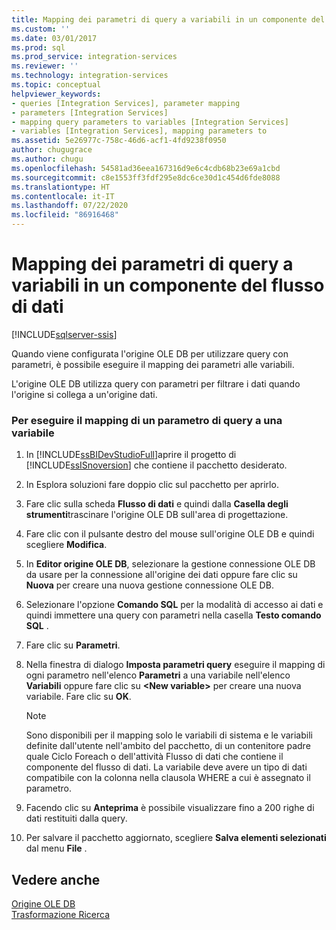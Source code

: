 ```yaml
---
title: Mapping dei parametri di query a variabili in un componente del flusso di dati | Microsoft Docs
ms.custom: ''
ms.date: 03/01/2017
ms.prod: sql
ms.prod_service: integration-services
ms.reviewer: ''
ms.technology: integration-services
ms.topic: conceptual
helpviewer_keywords:
- queries [Integration Services], parameter mapping
- parameters [Integration Services]
- mapping query parameters to variables [Integration Services]
- variables [Integration Services], mapping parameters to
ms.assetid: 5e26977c-758c-46d6-acf1-4fd9238f0950
author: chugugrace
ms.author: chugu
ms.openlocfilehash: 54581ad36eea167316d9e6c4cdb68b23e69a1cbd
ms.sourcegitcommit: c8e1553ff3fdf295e8dc6ce30d1c454d6fde8088
ms.translationtype: HT
ms.contentlocale: it-IT
ms.lasthandoff: 07/22/2020
ms.locfileid: "86916468"
---
```

# <a name="map-query-parameters-to-variables-in-a-data-flow-component"></a>Mapping dei parametri di query a variabili in un componente del flusso di dati

[!INCLUDE[sqlserver-ssis](../../includes/applies-to-version/sqlserver-ssis.md)]


  Quando viene configurata l'origine OLE DB per utilizzare query con parametri, è possibile eseguire il mapping dei parametri alle variabili.  
  
 L'origine OLE DB utilizza query con parametri per filtrare i dati quando l'origine si collega a un'origine dati.  
  
### <a name="to-map-a-query-parameter-to-a-variable"></a>Per eseguire il mapping di un parametro di query a una variabile  
  
1.  In [!INCLUDE[ssBIDevStudioFull](../../includes/ssbidevstudiofull-md.md)]aprire il progetto di [!INCLUDE[ssISnoversion](../../includes/ssisnoversion-md.md)] che contiene il pacchetto desiderato.  
  
2.  In Esplora soluzioni fare doppio clic sul pacchetto per aprirlo.  
  
3.  Fare clic sulla scheda **Flusso di dati** e quindi dalla **Casella degli strumenti**trascinare l'origine OLE DB sull'area di progettazione.  
  
4.  Fare clic con il pulsante destro del mouse sull'origine OLE DB e quindi scegliere **Modifica**.  
  
5.  In **Editor origine OLE DB**, selezionare la gestione connessione OLE DB da usare per la connessione all'origine dei dati oppure fare clic su **Nuova** per creare una nuova gestione connessione OLE DB.  
  
6.  Selezionare l'opzione **Comando SQL** per la modalità di accesso ai dati e quindi immettere una query con parametri nella casella **Testo comando SQL** .  
  
7.  Fare clic su **Parametri**.  
  
8.  Nella finestra di dialogo **Imposta parametri query** eseguire il mapping di ogni parametro nell'elenco **Parametri** a una variabile nell'elenco **Variabili** oppure fare clic su **\<New variable>** per creare una nuova variabile. Fare clic su **OK**.  
  
    > [!NOTE]  
    >  Sono disponibili per il mapping solo le variabili di sistema e le variabili definite dall'utente nell'ambito del pacchetto, di un contenitore padre quale Ciclo Foreach o dell'attività Flusso di dati che contiene il componente del flusso di dati. La variabile deve avere un tipo di dati compatibile con la colonna nella clausola WHERE a cui è assegnato il parametro.  
  
9. Facendo clic su **Anteprima** è possibile visualizzare fino a 200 righe di dati restituiti dalla query.  
  
10. Per salvare il pacchetto aggiornato, scegliere **Salva elementi selezionati** dal menu **File** .  
  
## <a name="see-also"></a>Vedere anche  
 [Origine OLE DB](../../integration-services/data-flow/ole-db-source.md)   
 [Trasformazione Ricerca](../../integration-services/data-flow/transformations/lookup-transformation.md)  
  
  
